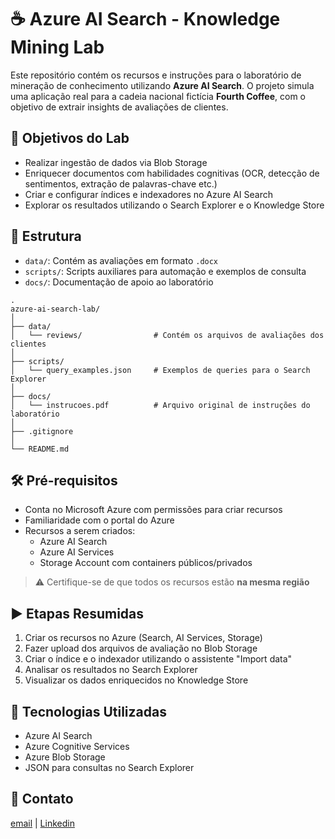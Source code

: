 # ☕ Azure AI Search - Knowledge Mining Lab

Este repositório contém os recursos e instruções para o laboratório de mineração de conhecimento utilizando **Azure AI Search**. O projeto simula uma aplicação real para a cadeia nacional fictícia **Fourth Coffee**, com o objetivo de extrair insights de avaliações de clientes.

## 📌 Objetivos do Lab

- Realizar ingestão de dados via Blob Storage
- Enriquecer documentos com habilidades cognitivas (OCR, detecção de sentimentos, extração de palavras-chave etc.)
- Criar e configurar índices e indexadores no Azure AI Search
- Explorar os resultados utilizando o Search Explorer e o Knowledge Store

## 📂 Estrutura

- `data/`: Contém as avaliações em formato `.docx`
- `scripts/`: Scripts auxiliares para automação e exemplos de consulta
- `docs/`: Documentação de apoio ao laboratório

```plaintext
.
azure-ai-search-lab/
│
├── data/
│   └── reviews/                # Contém os arquivos de avaliações dos clientes
│
├── scripts/
│   └── query_examples.json     # Exemplos de queries para o Search Explorer
│
├── docs/
│   └── instrucoes.pdf          # Arquivo original de instruções do laboratório
│
├── .gitignore
│
└── README.md
```
## 🛠️ Pré-requisitos

- Conta no Microsoft Azure com permissões para criar recursos
- Familiaridade com o portal do Azure
- Recursos a serem criados:
  - Azure AI Search
  - Azure AI Services
  - Storage Account com containers públicos/privados

> ⚠️ Certifique-se de que todos os recursos estão **na mesma região**

## ▶️ Etapas Resumidas

1. Criar os recursos no Azure (Search, AI Services, Storage)
2. Fazer upload dos arquivos de avaliação no Blob Storage
3. Criar o índice e o indexador utilizando o assistente "Import data"
4. Analisar os resultados no Search Explorer
5. Visualizar os dados enriquecidos no Knowledge Store

## 🧠 Tecnologias Utilizadas

- Azure AI Search
- Azure Cognitive Services
- Azure Blob Storage
- JSON para consultas no Search Explorer

## 📧 Contato
[email](mailto:fagundz@gmail.com) | 
[Linkedin](https://www.linkedin.com/in/ricardofagundes/)


